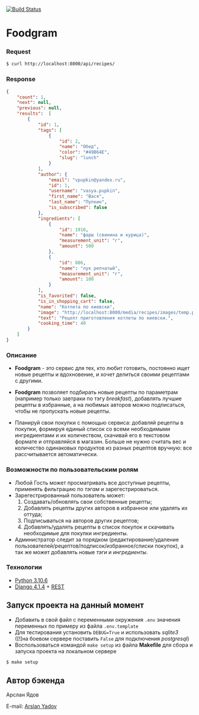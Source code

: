 [![Build Status](https://github.com/ArslanYadov/foodgram-project-react/actions/workflows/foodgram_workflow.yml/badge.svg)](https://github.com/ArslanYadov/foodgram-project-react/actions/workflows/foodgram_workflow.yml/badge.svg)

# Foodgram

### Request
``` bash
$ curl http://localhost:8000/api/recipes/
```
### Response
``` json
{
    "count": 1,
    "next": null,
    "previous": null,
    "results":  [
        {
            "id": 1,
            "tags": [
                {
                    "id": 2,
                    "name": "Обед",
                    "color": "#49B64E",
                    "slug": "lunch"
                }
            ],
            "author": {
                "email": "vpupkin@yandex.ru",
                "id": 1,
                "username": "vasya.pupkin",
                "first_name": "Вася",
                "last_name": "Пупкин",
                "is_subscribed": false
            },
            "ingredients": [
                {
                    "id": 1916,
                    "name": "фарш (свинина и курица)",
                    "measurement_unit": "г",
                    "amount": 500
                },
                {
                    "id": 886,
                    "name": "лук репчатый",
                    "measurement_unit": "г",
                    "amount": 100
                }
            ],
            "is_favorited": false,
            "is_in_shopping_cart": false,
            "name": "Котлета по киевски",
            "image": "http://localhost:8000/media/recipes/images/temp.png",
            "text": "Рецепт приготовления котлеты по киевски.",
            "cooking_time": 40
        }
    ]
}
```
### Описание
* **Foodgram** - это сервис для тех, кто любит готовить,
постоянно ищет новые рецепты и вдохновение,
и хочет делиться своими рецептами с другими. 

* **Foodgram** позволяет подбирать новые рецепты по параметрам (например только завтраки по тэгу _breakfast_), 
добавлять лучшие рецепты в избранные,
а на любимых авторов можно подписаться, чтобы не пропускать новые рецепты.

* Планируй свои покупки с помощью сервиса: 
добавляй рецепты в покупки, формируя единый список со всеми необходимыми ингредиентами и их количеством, 
скачивай его в текстовом формате и отправляйся в магазин. 
Больше не нужно считать вес и количество одинаковых продуктов из разных рецептов вручную: все рассчитывается автоматически.
### Возможности по пользовательским ролям
* Любой Гость может просматривать все доступные рецепты, применять фильтрацию по _тэгам_ и зарегестрироваться.
* Зарегестрированный пользователь может: 
    1. Создавать/обновлять свои собственные рецепты;
    2. Добавлять рецепты других авторов в избранное или удалять их оттуда;
    3. Подписываться на авторов других рецептов;
    4. Добавлять/удалять рецепты в список покупок и скачивать необходимые для покупки ингредиенты.
* Администратор следит за порядком (редактирование/удаление пользователей/рецептов/подписок/избранное/списки покупок), 
а так же может добавлять новые _тэги_ и _ингредиенты_.
### Технологии
* [Python 3.10.6](https://docs.python.org/3.10/)
* [Django 4.1.4](https://docs.djangoproject.com/en/4.1/) + [REST](https://www.django-rest-framework.org/)
## Запуск проекта на данный момент
- Добавить в свой файл с переменными окружения `.env` значения переменных по примеру из файла `.env.template`
- Для тестирования установить `DEBUG=True` и использовать _sqlite3_ ([!]на боевом сервере поставить `False` для подключения _postgresql_)
- Воспользоваться командой `make setup` из файла **Makefile** для сбора и запуска проекта на локальном сервере
``` bash
$ make setup
```
## Автор бэкенда
Арслан Ядов

E-mail:
[Arslan Yadov](mailto:arslanyadov@yandex.ru?subject=foodgram%20diplom%20project)
